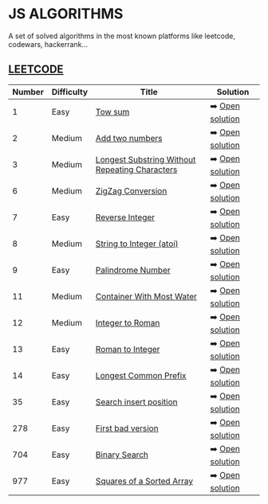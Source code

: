 # JS ALGORITHMS
A set of solved algorithms in the most known platforms like leetcode, codewars, hackerrank... 

## [LEETCODE](https://leetcode.com/) 

| Number      | Difficulty  |    Title   | Solution |
| ----------- | ----------- | ---------- | -------- |
| 1           | Easy        | [Tow sum](https://leetcode.com/problems/two-sum/) | ➡️ [Open solution](https://github.com/puntope/js-algorithms/blob/main/leetcode/1-two-sum.js) 
| 2           | Medium      | [Add two numbers](https://leetcode.com/problems/add-two-numbers/) | ➡️ [Open solution](https://github.com/puntope/js-algorithms/blob/main/leetcode/2-add-two-numbers.js) 
| 3           | Medium      | [Longest Substring Without Repeating Characters](https://leetcode.com/problems/longest-substring-without-repeating-characters/) | ➡️ [Open solution](https://github.com/puntope/js-algorithms/blob/main/leetcode/3-longest-substring-without-repeating-character.js) 
| 6           | Medium      | [ZigZag Conversion](https://leetcode.com/problems/zigzag-conversion) | ➡️ [Open solution](https://github.com/puntope/js-algorithms/blob/main/leetcode/6-zigzag-conversion.js) 
| 7           | Easy      | [Reverse Integer](https://leetcode.com/problems/reverse-integer/) | ➡️ [Open solution](https://github.com/puntope/js-algorithms/blob/main/leetcode/7-reverse-integer.js) 
| 8           | Medium      | [String to Integer (atoi)](https://leetcode.com/problems/string-to-integer-atoi/) | ➡️ [Open solution](https://github.com/puntope/js-algorithms/blob/main/leetcode/8-string-to-integer-atoi.js) 
| 9           | Easy      | [Palindrome Number](https://leetcode.com/problems/palindrome-number/) | ➡️ [Open solution](https://github.com/puntope/js-algorithms/blob/main/leetcode/9-palindrome-number.js) 
| 11           | Medium      | [Container With Most Water](https://leetcode.com/problems/container-with-most-water/) | ➡️ [Open solution](https://github.com/puntope/js-algorithms/blob/main/leetcode/11-container-with-most-water.js) 
| 12           | Medium      | [Integer to Roman](https://leetcode.com/problems/integer-to-roman/) | ➡️ [Open solution](https://github.com/puntope/js-algorithms/blob/main/leetcode/12-integer-to-roman.js) 
| 13           | Easy      | [Roman to Integer](https://leetcode.com/problems/roman-to-integer/) | ➡️ [Open solution](https://github.com/puntope/js-algorithms/blob/main/leetcode/13-roman-to-integer.js) 
| 14           | Easy      | [Longest Common Prefix](https://leetcode.com/problems/longest-common-prefix/) | ➡️ [Open solution](https://github.com/puntope/js-algorithms/blob/main/leetcode/14-longest-common-prefix.js) 
| 35           | Easy      | [Search insert position](https://leetcode.com/problems/search-insert-position/) | ➡️ [Open solution](https://github.com/puntope/js-algorithms/blob/main/leetcode/35-search-insert-position.js) 
| 278           | Easy      | [First bad version](https://leetcode.com/problems/first-bad-version/) | ➡️ [Open solution](https://github.com/puntope/js-algorithms/blob/main/leetcode/278-first-bad-version.js) 
| 704           | Easy      | [Binary Search](https://leetcode.com/problems/binary-search/) | ➡️ [Open solution](https://github.com/puntope/js-algorithms/blob/main/leetcode/704-binary-search.js) 
| 977           | Easy      | [Squares of a Sorted Array](https://leetcode.com/problems/squares-of-a-sorted-array/) | ➡️ [Open solution](https://github.com/puntope/js-algorithms/blob/main/leetcode/977-squares-of-a-sorted-array.js)
